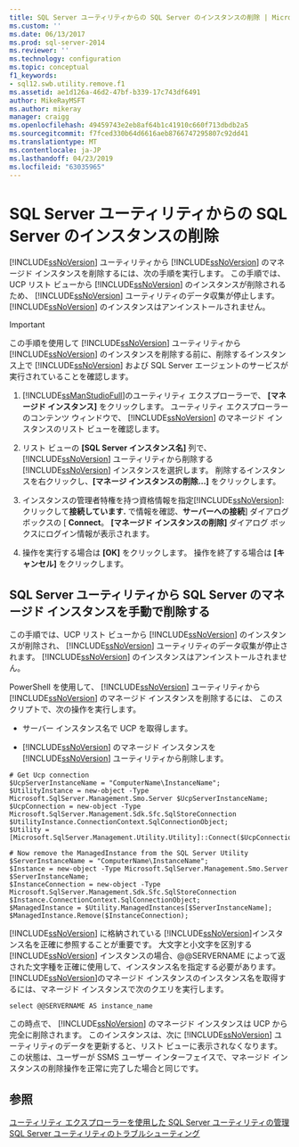 ```yaml
---
title: SQL Server ユーティリティからの SQL Server のインスタンスの削除 | Microsoft Docs
ms.custom: ''
ms.date: 06/13/2017
ms.prod: sql-server-2014
ms.reviewer: ''
ms.technology: configuration
ms.topic: conceptual
f1_keywords:
- sql12.swb.utility.remove.f1
ms.assetid: ae1d126a-46d2-47bf-b339-17c743df6491
author: MikeRayMSFT
ms.author: mikeray
manager: craigg
ms.openlocfilehash: 49459743e2eb8af64b1c41910c660f713dbdb2a5
ms.sourcegitcommit: f7fced330b64d6616aeb8766747295807c92dd41
ms.translationtype: MT
ms.contentlocale: ja-JP
ms.lasthandoff: 04/23/2019
ms.locfileid: "63035965"
---
```

# <a name="remove-an-instance-of-sql-server-from-the-sql-server-utility"></a>SQL Server ユーティリティからの SQL Server のインスタンスの削除
  [!INCLUDE[ssNoVersion](../../includes/ssnoversion-md.md)] ユーティリティから [!INCLUDE[ssNoVersion](../../includes/ssnoversion-md.md)] のマネージド インスタンスを削除するには、次の手順を実行します。 この手順では、UCP リスト ビューから [!INCLUDE[ssNoVersion](../../includes/ssnoversion-md.md)] のインスタンスが削除されるため、 [!INCLUDE[ssNoVersion](../../includes/ssnoversion-md.md)] ユーティリティのデータ収集が停止します。 [!INCLUDE[ssNoVersion](../../includes/ssnoversion-md.md)] のインスタンスはアンインストールされません。  
  
> [!IMPORTANT]  
>  この手順を使用して [!INCLUDE[ssNoVersion](../../includes/ssnoversion-md.md)] ユーティリティから [!INCLUDE[ssNoVersion](../../includes/ssnoversion-md.md)] のインスタンスを削除する前に、削除するインスタンス上で [!INCLUDE[ssNoVersion](../../includes/ssnoversion-md.md)] および SQL Server エージェントのサービスが実行されていることを確認します。  
  
1.  [!INCLUDE[ssManStudioFull](../../includes/ssmanstudiofull-md.md)]のユーティリティ エクスプローラーで、 **[マネージド インスタンス]** をクリックします。 ユーティリティ エクスプローラーのコンテンツ ウィンドウで、 [!INCLUDE[ssNoVersion](../../includes/ssnoversion-md.md)] のマネージド インスタンスのリスト ビューを確認します。  
  
2.  リスト ビューの **[SQL Server インスタンス名]** 列で、 [!INCLUDE[ssNoVersion](../../includes/ssnoversion-md.md)] ユーティリティから削除する [!INCLUDE[ssNoVersion](../../includes/ssnoversion-md.md)] インスタンスを選択します。 削除するインスタンスを右クリックし、**[マネージ インスタンスの削除...]** をクリックします。  
  
3.  インスタンスの管理者特権を持つ資格情報を指定[!INCLUDE[ssNoVersion](../../includes/ssnoversion-md.md)]:クリックして**接続しています.** で情報を確認、**サーバーへの接続**] ダイアログ ボックスの [ **Connect**。 **[マネージド インスタンスの削除]** ダイアログ ボックスにログイン情報が表示されます。  
  
4.  操作を実行する場合は **[OK]** をクリックします。 操作を終了する場合は **[キャンセル]** をクリックします。  
  
## <a name="manually-remove-a-managed-instance-of-sql-server-from-a-sql-server-utility"></a>SQL Server ユーティリティから SQL Server のマネージド インスタンスを手動で削除する  
 この手順では、UCP リスト ビューから [!INCLUDE[ssNoVersion](../../includes/ssnoversion-md.md)] のインスタンスが削除され、 [!INCLUDE[ssNoVersion](../../includes/ssnoversion-md.md)] ユーティリティのデータ収集が停止されます。 [!INCLUDE[ssNoVersion](../../includes/ssnoversion-md.md)] のインスタンスはアンインストールされません。  
  
 PowerShell を使用して、 [!INCLUDE[ssNoVersion](../../includes/ssnoversion-md.md)] ユーティリティから [!INCLUDE[ssNoVersion](../../includes/ssnoversion-md.md)] のマネージド インスタンスを削除するには、 このスクリプトで、次の操作を実行します。  
  
-   サーバー インスタンス名で UCP を取得します。  
  
-   [!INCLUDE[ssNoVersion](../../includes/ssnoversion-md.md)] のマネージド インスタンスを [!INCLUDE[ssNoVersion](../../includes/ssnoversion-md.md)] ユーティリティから削除します。  
  
```  
# Get Ucp connection  
$UcpServerInstanceName = "ComputerName\InstanceName";  
$UtilityInstance = new-object -Type Microsoft.SqlServer.Management.Smo.Server $UcpServerInstanceName;  
$UcpConnection = new-object -Type Microsoft.SqlServer.Management.Sdk.Sfc.SqlStoreConnection $UtilityInstance.ConnectionContext.SqlConnectionObject;  
$Utility = [Microsoft.SqlServer.Management.Utility.Utility]::Connect($UcpConnection);  
  
# Now remove the ManagedInstance from the SQL Server Utility  
$ServerInstanceName = "ComputerName\InstanceName";  
$Instance = new-object -Type Microsoft.SqlServer.Management.Smo.Server $ServerInstanceName;  
$InstanceConnection = new-object -Type Microsoft.SqlServer.Management.Sdk.Sfc.SqlStoreConnection $Instance.ConnectionContext.SqlConnectionObject;  
$ManagedInstance = $Utility.ManagedInstances[$ServerInstanceName];  
$ManagedInstance.Remove($InstanceConnection);  
```  
  
 [!INCLUDE[ssNoVersion](../../includes/ssnoversion-md.md)] に格納されている [!INCLUDE[ssNoVersion](../../includes/ssnoversion-md.md)]インスタンス名を正確に参照することが重要です。 大文字と小文字を区別する [!INCLUDE[ssNoVersion](../../includes/ssnoversion-md.md)] インスタンスの場合、@@SERVERNAME によって返された文字種を正確に使用して、インスタンス名を指定する必要があります。 [!INCLUDE[ssNoVersion](../../includes/ssnoversion-md.md)]のマネージド インスタンスのインスタンス名を取得するには、マネージド インスタンスで次のクエリを実行します。  
  
```  
select @@SERVERNAME AS instance_name  
```  
  
 この時点で、 [!INCLUDE[ssNoVersion](../../includes/ssnoversion-md.md)] のマネージド インスタンスは UCP から完全に削除されます。 このインスタンスは、次に [!INCLUDE[ssNoVersion](../../includes/ssnoversion-md.md)] ユーティリティのデータを更新すると、リスト ビューに表示されなくなります。 この状態は、ユーザーが SSMS ユーザー インターフェイスで、マネージド インスタンスの削除操作を正常に完了した場合と同じです。  
  
## <a name="see-also"></a>参照  
 [ユーティリティ エクスプローラーを使用した SQL Server ユーティリティの管理](use-utility-explorer-to-manage-the-sql-server-utility.md)   
 [SQL Server ユーティリティのトラブルシューティング](../../database-engine/troubleshoot-the-sql-server-utility.md)  
  
  
